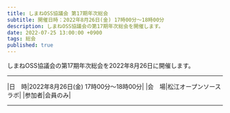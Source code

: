```yaml
---
title: しまねOSS協議会 第17期年次総会
subtitle: 開催日時：2022年8月26日(金) 17時00分～18時00分 
description: しまねOSS協議会の第17期年次総会を開催します。
date: 2022-07-25 13:00:00 +0900
tags: 総会
published: true
--- 
```


しまねOSS協議会の第17期年次総会を2022年8月26日に開催します。

---

|<nobr>日　時</nobr>|2022年8月26日(金) 17時00分～18時00分|
|<nobr>会　場</nobr>|松江オープンソースラボ|
|<nobr>参加者</nobr>|会員のみ|

---
